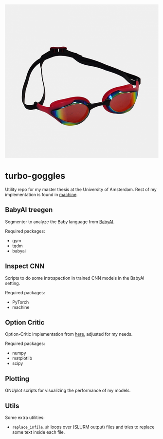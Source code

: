 ![logo](goggles.png)
# turbo-goggles
Utility repo for my master thesis at the University of Amsterdam.
Rest of my implementation is found in [machine](https://github.com/m0re4u/machine).

## BabyAI treegen
Segmenter to analyze the Baby language from [BabyAI](https://arxiv.org/abs/1810.08272).

Required packages:
- gym
- tqdm
- babyai

## Inspect CNN
Scripts to do some introspection in trained CNN models in the BabyAI setting.

Required packages:
- PyTorch
- machine


## Option Critic
Option-Critic implementation from [here](https://alversafa.github.io/blog/2018/11/28/optncrtc.html), adjusted for my needs.

Required packages:
- numpy
- matplotlib
- scipy


## Plotting
GNUplot scripts for visualizing the performance of my models.


## Utils
Some extra utilities:
- `replace_infile.sh` loops over (SLURM output) files and tries to replace some text inside each file.
